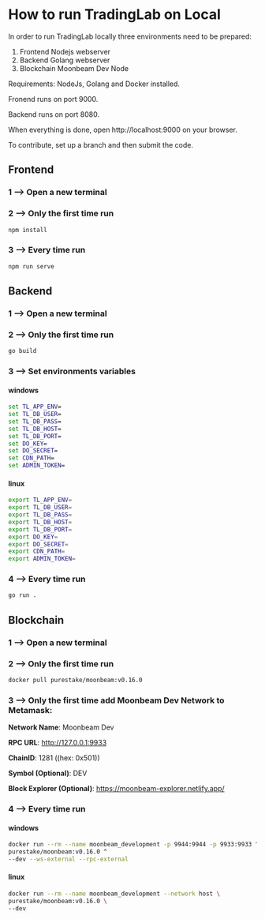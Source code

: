 # How to run TradingLab on Local

In order to run TradingLab locally three environments need to be prepared:

1. Frontend Nodejs webserver
2. Backend Golang webserver 
3. Blockchain Moonbeam Dev Node

Requirements: NodeJs, Golang and Docker installed.

Fronend runs on port 9000.

Backend runs on port 8080.

When everything is done, open http://localhost:9000 on your browser.

To contribute, set up a branch and then submit the code.

## Frontend

### 1 --> Open a new terminal

### 2 --> Only the first time run

```bash
npm install
```

### 3 --> Every time run

```bash
npm run serve
```

## Backend

### 1 --> Open a new terminal

### 2 --> Only the first time run

```bash
go build
```

### 3 --> Set environments variables

#### windows

```cmd
set TL_APP_ENV=
set TL_DB_USER=
set TL_DB_PASS=
set TL_DB_HOST=
set TL_DB_PORT=
set DO_KEY=
set DO_SECRET=
set CDN_PATH=
set ADMIN_TOKEN=
```

#### linux 

```bash
export TL_APP_ENV=
export TL_DB_USER=
export TL_DB_PASS=
export TL_DB_HOST=
export TL_DB_PORT=
export DO_KEY=
export DO_SECRET=
export CDN_PATH=
export ADMIN_TOKEN=
```

### 4 --> Every time run

```bash
go run .
```

## Blockchain

### 1 --> Open a new terminal

### 2 --> Only the first time run 

```bash
docker pull purestake/moonbeam:v0.16.0
``` 

### 3 --> Only the first time add Moonbeam Dev Network to Metamask: 

**Network Name**: Moonbeam Dev

**RPC URL**: http://127.0.0.1:9933

**ChainID**: 1281 ((hex: 0x501))

**Symbol (Optional)**: DEV

**Block Explorer (Optional)**: https://moonbeam-explorer.netlify.app/

### 4 --> Every time run

#### windows

```bash
docker run --rm --name moonbeam_development -p 9944:9944 -p 9933:9933 ^
purestake/moonbeam:v0.16.0 ^
--dev --ws-external --rpc-external
```

#### linux

```bash
docker run --rm --name moonbeam_development --network host \
purestake/moonbeam:v0.16.0 \
--dev
```
